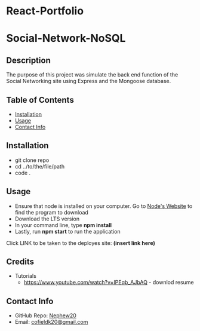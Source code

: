 # React-Portfolio
# Social-Network-NoSQL

## Description
  
The purpose of this project was simulate the back end function of the Social Networking site using Express and the Mongoose database. 

 ## Table of Contents 
   - [Installation](#installation)
   - [Usage](#usage)
   - [Contact Info](#contact-info)


## Installation
  
- git clone repo
- cd ../to/the/file/path
- code .

## Usage 

- Ensure that node is installed on your computer. Go to [Node's Website](https://nodejs.org/en) to find the program to download
- Download the LTS version 
- In your command line, type **npm install** 
- Lastly, run **npm start** to run the application

Click LINK to be taken to the deployes site: **(insert link here)**

## Credits
- Tutorials
    - https://www.youtube.com/watch?v=IPEqb_AJbAQ - downlod resume

## Contact Info

- GitHub Repo: [Nephew20](https://github.com/Nephew20?tab=repositories)
- Email: cofieldk20@gmail.com

